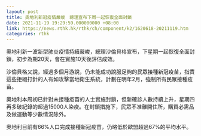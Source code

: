 ```yaml
---
layout: post
title: 奧地利新冠疫情嚴峻　總理宣布下周一起恢復全面封鎖
date: 2021-11-19 19:29:59.000000000 +08:00
link: https://news.rthk.hk/rthk/ch/component/k2/1620618-20211119.htm
categories: rthk
---
```


奧地利新一波新型肺炎疫情持續嚴峻，總理沙倫貝格宣布，下星期一起恢復全面封鎖，初步為期20天，會在實施10天後評估成效。

沙倫貝格又說，經過多個月游說，仍未能成功說服足夠的民眾接種新冠疫苗，指責這些拒絕打針的人有如攻擊當地衛生系統，計劃在明年2月，強制所有民眾接種疫苗。

奧地利本周初已針對未接種疫苗的人士實施封鎖，但新確診人數持續上升，星期四再多破紀錄的超過15000人染疫。在封鎖措施下，民眾不准離開住所，購買必需品及做運動等少數情況除外。

奧地利目前有66%人口完成接種新冠疫苗，仍略低於歐盟超過67%的平均水平。
